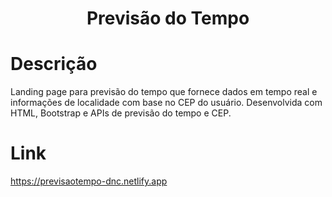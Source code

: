<h1 align="center">Previsão do Tempo</h1>

# Descrição

Landing page para previsão do tempo que fornece dados em tempo real e informações de localidade com base no CEP do usuário. Desenvolvida com HTML, Bootstrap e APIs de previsão do tempo e CEP.

# Link

<a>https://previsaotempo-dnc.netlify.app</a>
